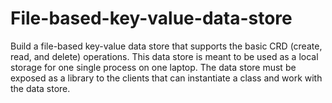 # File-based-key-value-data-store
Build a file-based key-value data store that supports the basic CRD (create, read, and delete) operations. 
This data store is meant to be used as a local storage for one single process on one laptop. 
The data store must be exposed as a library to the clients that can instantiate a class and work with the data store.
